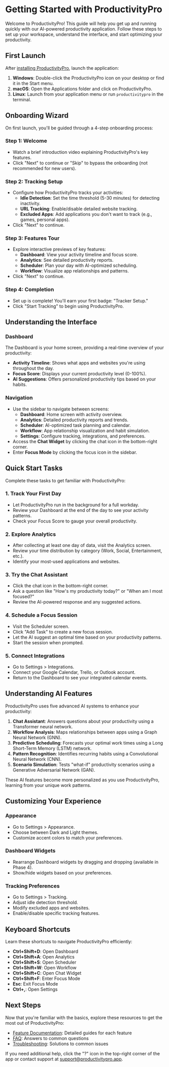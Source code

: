 # Getting Started with ProductivityPro

Welcome to ProductivityPro! This guide will help you get up and running quickly with our AI-powered productivity application. Follow these steps to set up your workspace, understand the interface, and start optimizing your productivity.

## First Launch

After [installing ProductivityPro](installation.md), launch the application:

1. **Windows**: Double-click the ProductivityPro icon on your desktop or find it in the Start menu.
2. **macOS**: Open the Applications folder and click on ProductivityPro.
3. **Linux**: Launch from your application menu or run `productivitypro` in the terminal.

## Onboarding Wizard

On first launch, you'll be guided through a 4-step onboarding process:

### Step 1: Welcome
- Watch a brief introduction video explaining ProductivityPro's key features.
- Click "Next" to continue or "Skip" to bypass the onboarding (not recommended for new users).

### Step 2: Tracking Setup
- Configure how ProductivityPro tracks your activities:
  - **Idle Detection**: Set the time threshold (5-30 minutes) for detecting inactivity.
  - **URL Tracking**: Enable/disable detailed website tracking.
  - **Excluded Apps**: Add applications you don't want to track (e.g., games, personal apps).
- Click "Next" to continue.

### Step 3: Features Tour
- Explore interactive previews of key features:
  - **Dashboard**: View your activity timeline and focus score.
  - **Analytics**: See detailed productivity reports.
  - **Scheduler**: Plan your day with AI-optimized scheduling.
  - **Workflow**: Visualize app relationships and patterns.
- Click "Next" to continue.

### Step 4: Completion
- Set up is complete! You'll earn your first badge: "Tracker Setup."
- Click "Start Tracking" to begin using ProductivityPro.

## Understanding the Interface

### Dashboard
The Dashboard is your home screen, providing a real-time overview of your productivity:

- **Activity Timeline**: Shows what apps and websites you're using throughout the day.
- **Focus Score**: Displays your current productivity level (0-100%).
- **AI Suggestions**: Offers personalized productivity tips based on your habits.

### Navigation
- Use the sidebar to navigate between screens:
  - **Dashboard**: Home screen with activity overview.
  - **Analytics**: Detailed productivity reports and trends.
  - **Scheduler**: AI-optimized task planning and calendar.
  - **Workflow**: App relationship visualization and habit simulation.
  - **Settings**: Configure tracking, integrations, and preferences.
- Access the **Chat Widget** by clicking the chat icon in the bottom-right corner.
- Enter **Focus Mode** by clicking the focus icon in the sidebar.

## Quick Start Tasks

Complete these tasks to get familiar with ProductivityPro:

### 1. Track Your First Day
- Let ProductivityPro run in the background for a full workday.
- Review your Dashboard at the end of the day to see your activity patterns.
- Check your Focus Score to gauge your overall productivity.

### 2. Explore Analytics
- After collecting at least one day of data, visit the Analytics screen.
- Review your time distribution by category (Work, Social, Entertainment, etc.).
- Identify your most-used applications and websites.

### 3. Try the Chat Assistant
- Click the chat icon in the bottom-right corner.
- Ask a question like "How's my productivity today?" or "When am I most focused?"
- Review the AI-powered response and any suggested actions.

### 4. Schedule a Focus Session
- Visit the Scheduler screen.
- Click "Add Task" to create a new focus session.
- Let the AI suggest an optimal time based on your productivity patterns.
- Start the session when prompted.

### 5. Connect Integrations
- Go to Settings > Integrations.
- Connect your Google Calendar, Trello, or Outlook account.
- Return to the Dashboard to see your integrated calendar events.

## Understanding AI Features

ProductivityPro uses five advanced AI systems to enhance your productivity:

1. **Chat Assistant**: Answers questions about your productivity using a Transformer neural network.
2. **Workflow Analysis**: Maps relationships between apps using a Graph Neural Network (GNN).
3. **Predictive Scheduling**: Forecasts your optimal work times using a Long Short-Term Memory (LSTM) network.
4. **Pattern Recognition**: Identifies recurring habits using a Convolutional Neural Network (CNN).
5. **Scenario Simulation**: Tests "what-if" productivity scenarios using a Generative Adversarial Network (GAN).

These AI features become more personalized as you use ProductivityPro, learning from your unique work patterns.

## Customizing Your Experience

### Appearance
- Go to Settings > Appearance.
- Choose between Dark and Light themes.
- Customize accent colors to match your preferences.

### Dashboard Widgets
- Rearrange Dashboard widgets by dragging and dropping (available in Phase 4).
- Show/hide widgets based on your preferences.

### Tracking Preferences
- Go to Settings > Tracking.
- Adjust idle detection threshold.
- Modify excluded apps and websites.
- Enable/disable specific tracking features.

## Keyboard Shortcuts

Learn these shortcuts to navigate ProductivityPro efficiently:

- **Ctrl+Shift+D**: Open Dashboard
- **Ctrl+Shift+A**: Open Analytics
- **Ctrl+Shift+S**: Open Scheduler
- **Ctrl+Shift+W**: Open Workflow
- **Ctrl+Shift+C**: Open Chat Widget
- **Ctrl+Shift+F**: Enter Focus Mode
- **Esc**: Exit Focus Mode
- **Ctrl+,**: Open Settings

## Next Steps

Now that you're familiar with the basics, explore these resources to get the most out of ProductivityPro:

- [Feature Documentation](features/README.md): Detailed guides for each feature
- [FAQ](faq.md): Answers to common questions
- [Troubleshooting](troubleshooting.md): Solutions to common issues

If you need additional help, click the "?" icon in the top-right corner of the app or contact support at support@productivitypro.app.